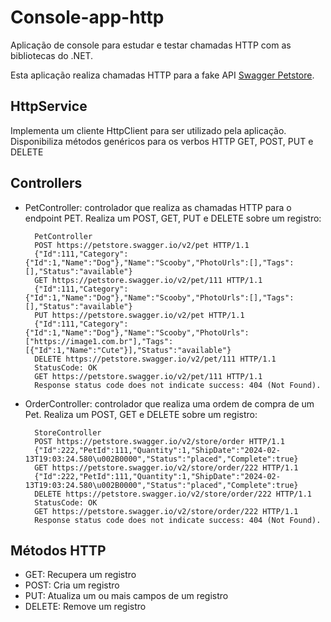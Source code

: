 # Console-app-http

Aplicação de console para estudar e testar chamadas HTTP com as bibliotecas do .NET.

Esta aplicação realiza chamadas HTTP para a fake API [Swagger Petstore](https://petstore.swagger.io/).


## HttpService

Implementa um cliente HttpClient para ser utilizado pela aplicação.
Disponibiliza métodos genéricos para os verbos HTTP GET, POST, PUT e DELETE

## Controllers

* PetController: controlador que realiza as chamadas HTTP para o endpoint PET. Realiza um POST, GET, PUT e DELETE sobre um registro:

        PetController
        POST https://petstore.swagger.io/v2/pet HTTP/1.1
        {"Id":111,"Category":{"Id":1,"Name":"Dog"},"Name":"Scooby","PhotoUrls":[],"Tags":[],"Status":"available"}
        GET https://petstore.swagger.io/v2/pet/111 HTTP/1.1
        {"Id":111,"Category":{"Id":1,"Name":"Dog"},"Name":"Scooby","PhotoUrls":[],"Tags":[],"Status":"available"}
        PUT https://petstore.swagger.io/v2/pet HTTP/1.1
        {"Id":111,"Category":{"Id":1,"Name":"Dog"},"Name":"Scooby","PhotoUrls":["https://image1.com.br"],"Tags":[{"Id":1,"Name":"Cute"}],"Status":"available"}
        DELETE https://petstore.swagger.io/v2/pet/111 HTTP/1.1
        StatusCode: OK
        GET https://petstore.swagger.io/v2/pet/111 HTTP/1.1
        Response status code does not indicate success: 404 (Not Found).

* OrderController: controlador que realiza uma ordem de compra de um Pet. Realiza um POST, GET e DELETE sobre um registro:

        StoreController
        POST https://petstore.swagger.io/v2/store/order HTTP/1.1
        {"Id":222,"PetId":111,"Quantity":1,"ShipDate":"2024-02-13T19:03:24.580\u002B0000","Status":"placed","Complete":true}
        GET https://petstore.swagger.io/v2/store/order/222 HTTP/1.1
        {"Id":222,"PetId":111,"Quantity":1,"ShipDate":"2024-02-13T19:03:24.580\u002B0000","Status":"placed","Complete":true}
        DELETE https://petstore.swagger.io/v2/store/order/222 HTTP/1.1
        StatusCode: OK
        GET https://petstore.swagger.io/v2/store/order/222 HTTP/1.1
        Response status code does not indicate success: 404 (Not Found).

## Métodos HTTP

* GET: Recupera um registro
* POST: Cria um registro
* PUT: Atualiza um ou mais campos de um registro
* DELETE: Remove um registro
